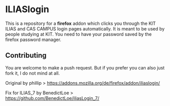 # ILIASlogin

This is a repository for a **firefox** addon which clicks you through the KIT ILIAS and CAS CAMPUS login pages automatically. It is meant to be used by people studying at KIT. You need to have your password saved by the firefox password manager.

## Contributing

You are welcome to make a push request. But if you prefer you can also just fork it, I do not mind at all.

Original by phillip > https://addons.mozilla.org/de/firefox/addon/iliaslogin/

Fix for ILIAS_7 by BenedictLoe > https://github.com/BenedictLoe/iliasLogin_7/
